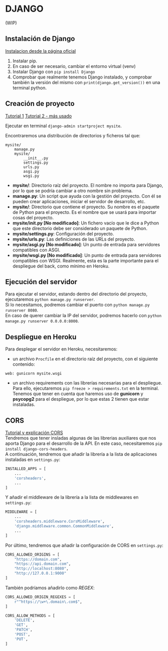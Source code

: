 # DJANGO

(WIP)

## Instalación de Django

[Instalacion desde la página oficial](https://docs.djangoproject.com/en/5.0/topics/install/#installing-official-release)

1. Instalar pip.
2. En caso de ser necesario, cambiar el entorno virtual (venv)
3. Instalar Django con `pip install Django`
4. Comprobar que realmente tenemos Django instalado, y comprobar también la versión del mismo con `print(django.get_version())` en una terminal python.


## Creación de proyecto 
[Tutorial 1](https://docs.djangoproject.com/en/5.0/intro/tutorial01/)
[Tutorial 2 - más usado](https://medium.com/vibentec-it/use-django-to-create-a-backend-application-37990f1f06cf)

Ejecutar en terminal `django-admin startproject mysite`.

Encontraremos una distribución de directorios y ficheros tal que:

```
mysite/
    manage.py
    mysite/
        __init__.py
        settings.py
        urls.py
        asgi.py
        wsgi.py
```

* **mysite/**: Directorio raíz del proyecto. El nombre no importa para Django, por lo que se podría cambiar a otro nombre sin problema.
* **manage.py**: Un script que ayuda con la gestión del proyecto. Con él se pueden crear aplicaciones, iniciar el servidor de desarrollo, etc.
* **mysite/**: Directorio que contiene el proyecto. Su nombre es el paquete de Python para el proyecto. Es el nombre que se usará para importar cosas del proyecto.
* **mysite/__init__.py [No modificado]**: Un fichero vacío que le dice a Python que este directorio debe ser considerado un paquete de Python.
* **mysite/settings.py**: Configuración del proyecto.
* **mysite/urls.py**: Las definiciones de las URLs del proyecto.
* **mysite/asgi.py  [No modificado]**: Un punto de entrada para servidores compatibles con ASGI.
* **mysite/wsgi.py  [No modificado]**: Un punto de entrada para servidores compatibles con WSGI. Realmente, esta es la parte importante para el despliegue del back, como mínimo en Heroku.


## Ejecución del servidor
Para ejecutar el servidor, estando dentro del directorio del proyecto, ejecutaremos `python manage.py runserver`.  
Si lo necesitamos, podremos cambiar el puerto con `python manage.py runserver 8080`.  
En caso de querer cambiar la IP del servidor, podremos hacerlo con `python manage.py runserver 0.0.0.0:8000`.  


## Despliegue en Heroku
Para desplegar el servidor en Heroku, necesitaremos:
* un archivo `Procfile` en el directorio raíz del proyecto, con el siguiente contenido:
```
web: gunicorn mysite.wsgi
```
* un archivo requirements con las librerías necesarias para el despliegue. Para ello, ejecutaremos `pip freeze > requirements.txt` en la terminal. Tenemos que tener en cuenta que haremos uso de **gunicorn** y **psycopg2** para el despliegue, por lo que estas 2 tienen que estar instaladas.


## CORS
[Tutorial y explicación CORS](https://www.stackhawk.com/blog/django-cors-guide/)  
Tendremos que tener insladas algunas de las librerias auxiliares que nos aporta Django para el desarrollo de la API. En este caso, necesitaremos `pip install django-cors-headers`.  
A continuación, tendremos que añadir la librería a la lista de aplicaciones instaladas en `settings.py`:  
```python
INSTALLED_APPS = [
    ...
    'corsheaders',
    ...
]
```

Y añadir el middleware de la librería a la lista de middlewares en `settings.py`:
```python
MIDDLEWARE = [
    ...
    'corsheaders.middleware.CorsMiddleware',
    'django.middleware.common.CommonMiddleware',
    ...
]
```

Por último, tendremos que añadir la configuración de CORS en `settings.py`:
```python
CORS_ALLOWED_ORIGINS = [
    "https://domain.com",
    "https://api.domain.com",
    "http://localhost:8080",
    "http://127.0.0.1:9000"
]
```

También podríamos añadirlo como *REGEX*:
```python
CORS_ALLOWED_ORIGIN_REGEXES = [
    r"^https://\w+\.domain\.com$",
]
```

```python
CORS_ALLOW_METHODS = [
    'DELETE',
    'GET',
    'PATCH',
    'POST',
    'PUT',
]
```
